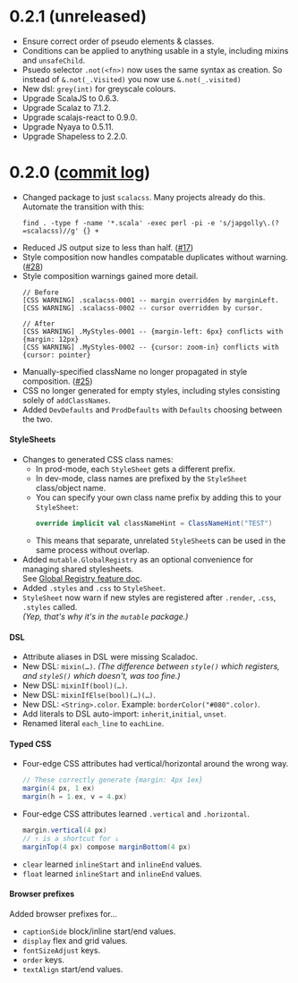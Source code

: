 # 0.2.1 (unreleased)

* Ensure correct order of pseudo elements & classes.
* Conditions can be applied to anything usable in a style, including mixins and `unsafeChild`.
* Psuedo selector `.not(<fn>)` now uses the same syntax as creation.
  So instead of `&.not(_.Visited)` you now use `&.not(_.visited)`
* New dsl: `grey(int)` for greyscale colours.
* Upgrade ScalaJS to 0.6.3.
* Upgrade Scalaz to 7.1.2.
* Upgrade scalajs-react to 0.9.0.
* Upgrade Nyaya to 0.5.11.
* Upgrade Shapeless to 2.2.0.


# 0.2.0 ([commit log](https://github.com/japgolly/scalacss/compare/v0.1.0...v0.2.0))

* Changed package to just `scalacss`. Many projects already do this.
  <br/>Automate the transition with this:
  ```
  find . -type f -name '*.scala' -exec perl -pi -e 's/japgolly\.(?=scalacss)//g' {} +
  ```
* Reduced JS output size to less than half. ([#17]({{book.issue}}17))
* Style composition now handles compatable duplicates without warning. ([#28]({{book.issue}}28))
* Style composition warnings gained more detail.
  ```
  // Before
  [CSS WARNING] .scalacss-0001 -- margin overridden by marginLeft.
  [CSS WARNING] .scalacss-0002 -- cursor overridden by cursor.

  // After
  [CSS WARNING] .MyStyles-0001 -- {margin-left: 6px} conflicts with {margin: 12px}
  [CSS WARNING] .MyStyles-0002 -- {cursor: zoom-in} conflicts with {cursor: pointer}

  ```
* Manually-specified className no longer propagated in style composition. ([#25]({{book.issue}}25))
* CSS no longer generated for empty styles,
  including styles consisting solely of `addClassNames`.
* Added `DevDefaults` and `ProdDefaults` with `Defaults` choosing between the two.

#### StyleSheets

* Changes to generated CSS class names:
  * In prod-mode, each `StyleSheet` gets a different prefix.
  * In dev-mode, class names are prefixed by the `StyleSheet` class/object name.
  * You can specify your own class name prefix by adding this to your `StyleSheet`:
    ```scala
    override implicit val classNameHint = ClassNameHint("TEST")
    ```
  * This means that separate, unrelated `StyleSheet`s can be used in the same process without overlap.
* Added `mutable.GlobalRegistry` as an optional convenience for managing shared stylesheets.
  <br/>See [Global Registry feature doc](../features/global_registry.md).
* Added `.styles` and `.css` to `StyleSheet`.
* `StyleSheet` now warn if new styles are registered after `.render`, `.css`, `.styles` called.
  <br/>*(Yep, that's why it's in the `mutable` package.)*

#### DSL

* Attribute aliases in DSL were missing Scaladoc.
* New DSL: `mixin(…)`.
  *(The difference between `style()` which registers, and `styleS()` which doesn't, was too fine.)*
* New DSL: `mixinIf(bool)(…)`.
* New DSL: `mixinIfElse(bool)(…)(…)`.
* New DSL: `<String>.color`. Example: `borderColor("#080".color)`.
* Add literals to DSL auto-import: `inherit`,`initial`, `unset`.
* Renamed literal `each_line` to `eachLine`.

#### Typed CSS
* Four-edge CSS attributes had vertical/horizontal around the wrong way.
  ```scala
  // These correctly generate {margin: 4px 1ex}
  margin(4 px, 1 ex)
  margin(h = 1.ex, v = 4.px)
  ```
* Four-edge CSS attributes learned `.vertical` and `.horizontal`.
  ```scala
  margin.vertical(4 px)
  // ↑ is a shortcut for ↓
  marginTop(4 px) compose marginBottom(4 px)
  ```
* `clear` learned `inlineStart` and `inlineEnd` values.
* `float` learned `inlineStart` and `inlineEnd` values.

#### Browser prefixes
Added browser prefixes for...
* `captionSide` block/inline start/end values.
* `display` flex and grid values.
* `fontSizeAdjust` keys.
* `order` keys.
* `textAlign` start/end values.
